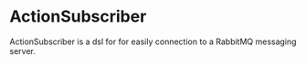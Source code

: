 ActionSubscriber
=================
ActionSubscriber is a dsl for for easily connection to a RabbitMQ messaging server.
